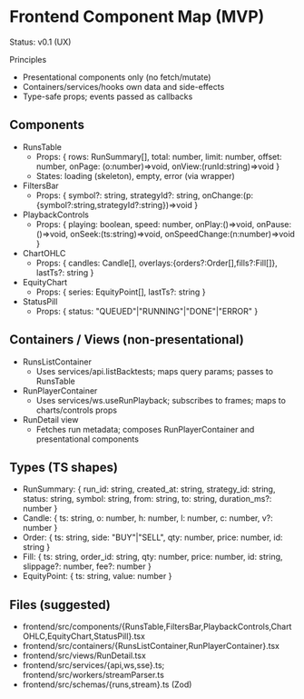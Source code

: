 # Frontend Component Map (MVP)

Status: v0.1 (UX)

Principles
- Presentational components only (no fetch/mutate)
- Containers/services/hooks own data and side-effects
- Type-safe props; events passed as callbacks

## Components
- RunsTable
  - Props: { rows: RunSummary[], total: number, limit: number, offset: number, onPage: (o:number)=>void, onView:(runId:string)=>void }
  - States: loading (skeleton), empty, error (via wrapper)
- FiltersBar
  - Props: { symbol?: string, strategyId?: string, onChange:(p:{symbol?:string,strategyId?:string})=>void }
- PlaybackControls
  - Props: { playing: boolean, speed: number, onPlay:()=>void, onPause:()=>void, onSeek:(ts:string)=>void, onSpeedChange:(n:number)=>void }
- ChartOHLC
  - Props: { candles: Candle[], overlays:{orders?:Order[],fills?:Fill[]}, lastTs?: string }
- EquityChart
  - Props: { series: EquityPoint[], lastTs?: string }
- StatusPill
  - Props: { status: "QUEUED"|"RUNNING"|"DONE"|"ERROR" }

## Containers / Views (non-presentational)
- RunsListContainer
  - Uses services/api.listBacktests; maps query params; passes to RunsTable
- RunPlayerContainer
  - Uses services/ws.useRunPlayback; subscribes to frames; maps to charts/controls props
- RunDetail view
  - Fetches run metadata; composes RunPlayerContainer and presentational components

## Types (TS shapes)
- RunSummary: { run_id: string, created_at: string, strategy_id: string, status: string, symbol: string, from: string, to: string, duration_ms?: number }
- Candle: { ts: string, o: number, h: number, l: number, c: number, v?: number }
- Order: { ts: string, side: "BUY"|"SELL", qty: number, price: number, id: string }
- Fill: { ts: string, order_id: string, qty: number, price: number, id: string, slippage?: number, fee?: number }
- EquityPoint: { ts: string, value: number }

## Files (suggested)
- frontend/src/components/{RunsTable,FiltersBar,PlaybackControls,ChartOHLC,EquityChart,StatusPill}.tsx
- frontend/src/containers/{RunsListContainer,RunPlayerContainer}.tsx
- frontend/src/views/RunDetail.tsx
- frontend/src/services/{api,ws,sse}.ts; frontend/src/workers/streamParser.ts
- frontend/src/schemas/{runs,stream}.ts (Zod)

